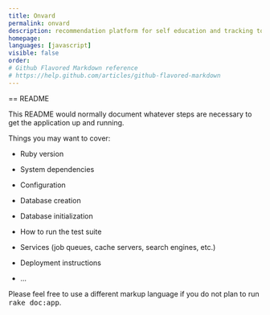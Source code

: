 ```yaml
---
title: Onvard
permalink: onvard
description: recommendation platform for self education and tracking tool for employee training
homepage: 
languages: [javascript]
visible: false
order: 
# Github Flavored Markdown reference
# https://help.github.com/articles/github-flavored-markdown
---
```



== README

This README would normally document whatever steps are necessary to get the
application up and running.

Things you may want to cover:

* Ruby version

* System dependencies

* Configuration

* Database creation

* Database initialization

* How to run the test suite

* Services (job queues, cache servers, search engines, etc.)

* Deployment instructions

* ...


Please feel free to use a different markup language if you do not plan to run
<tt>rake doc:app</tt>.
